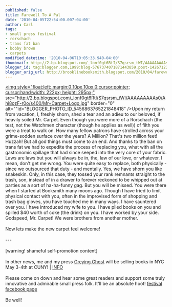 ```yaml
---
published: false
title: Farewell To A Pal
date: '2010-04-05T22:54:00.007-04:00'
author: Carl
tags:
- small press festival
- rorschach
- trans fat ban
- bobby brown
- carpets
modified_datetime: '2010-04-06T10:05:33.940-04:00'
thumbnail: http://2.bp.blogspot.com/_lonf0gt6RtI/S7qsrsm_tWI/AAAAAAAAAs0/Ahi8ozF-r0o/s72-c/Mr+Carpet+Logo.jpg
blogger_id: tag:blogger.com,1999:blog-5767374071871443859.post-1426712207006659513
blogger_orig_url: http://brooklinebooksmith.blogspot.com/2010/04/farewell-to-pal.html
---
```


<a onblur="try {parent.deselectBloggerImageGracefully();} catch(e) {}" href="http://2.bp.blogspot.com/_lonf0gt6RtI/S7qsrsm_tWI/AAAAAAAAAs0/Ahi8ozF-r0o/s1600/Mr+Carpet+Logo.jpg"><img style="float:left; margin:0 10px 10px 0;cursor:pointer; cursor:hand;width: 222px; height: 295px;" src="http://2.bp.blogspot.com/_lonf0gt6RtI/S7qsrsm_tWI/AAAAAAAAAs0/Ahi8ozF-r0o/s400/Mr+Carpet+Logo.jpg" border="0" alt=""id="BLOGGER_PHOTO_ID_5456863765221848418" /></a>Upon my return from vacation, I, freshly shorn, shed a tear and an adieu to our beloved, if heavily soiled Mr. Carpet. Even though you were more of a Rorschach (the test, not the Watchmen character (though he applies as well)) of filth you were a treat to walk on. How many fellow patrons have strolled across your grime-sodden surface over the years? A Million? That's two million feet! Huzzah! But all god things must come to an end. And thanks to the ban on trans fat we had to expedite the process of replacing you, what with all the gastronomic spillage that had since seeped into the very core of your fabric. Laws are laws but you will always be in, the, law of our love, or whatever. I mean, don't get me wrong. You were quite easy to replace, both physically - since we outsourced that duty - and mentally. Yes, we have shorn you like snakeskin. Only, in this case, they tossed your rank remnants straight to the trash, son, instead of in a drawer to forever reckoned to be whipped out at parties as a sort of ha-ha-funny gag. But you will be missed. You were there when I started at Booksmith many moons ago. Though I have tried to limit physical contact with you, often in the improvised form of shopping and trash bag gloves, you have touched me in many ways. I have sauntered over you. I have introduced my wife to you. I have piled books on you and spilled $40 worth of coke (the drink) on you. I have worked by your side. Godspeed, Mr. Carpet! We were brothers from another mother. <br /><br />Now lets make the new carpet feel welcome!<br /><br />---<br /><br />[warning! shameful self-promotion content]<br /><br />In other news, me and my press <a href="Http://www.greyingghost.com">Greying Ghost</a> will be selling books in NYC May 3-4th at CUNY! | <a href="http://centerforthehumanitiesgc.org/calendar/details/62-annual-chapbook-festival">INFO</a><br /><br />Please come on down and hear some great readers and support some truly innovative and admirable small press folk. It'll be an absolute hoot! <a href="http://www.facebook.com/event.php?eid=108562655843402">festival facebook page</a><br /><br />Be well!